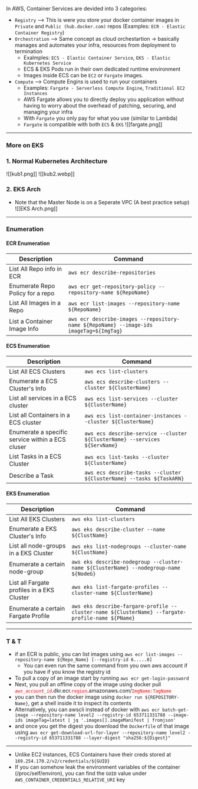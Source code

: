 In AWS, Container Services are devided into 3 categories:

- `Registry` --> This is were you store your docker container images in `Private` and `Public (hub.docker.com)` repos (Examples: `ECR - Elastic Container Registry`)
- `Orchestration` --> Same concept as cloud orchestartion -> basically manages and automates your infra, resources from deployment to termination
	- Exalmples: `ECS - Elastic Container Service`, `EKS - Elastic Kubernetes Service`
	- ECS & EKS Pods run in their own dedicated runtime environment
	- Images inside ECS can be `EC2` or `Fargate` images.
- `Compute` --> Compute Engins is used to run your containers
	- Examples: `Fargate - Serverless Compute Engine`, `Traditional EC2 Instances`
	- AWS Fargate allows you to directly deploy you application without having to worry about the overhead of patching, securing, and managing your infra
	- With `Fargate` you only pay for what you use (similar to Lambda)
	- `Fargate` is compatible with both `ECS` & `EKS` 
![[fargate.png]]

---
### More on EKS

### 1. Normal Kubernetes Architecture

![[kub1.png]]
![[kub2.webp]]

### 2. EKS Arch

- Note that the Master Node is on a Seperate VPC (A best practice setup)
![[EKS Arch.png]]
---
### Enumeration
#### ECR Enumeration

| **Description** | **Command** |
|--- | --- |
| List All Repo info in ECR | `aws ecr describe-repositories` |
| Enumerate Repo Policy for a repo | `aws ecr get-repository-policy --repository-name ${RepoName}` |
| List All Images in a Repo | `aws ecr list-images --repository-name ${RepoName}` |
| List a Container Image Info | `aws ecr describe-images --repository-name ${RepoName} --image-ids imageTag=${ImgTag}` |


#### ECS Enumeration

| **Description** | **Command** |
|--- | --- |
| List All ECS Clusters | `aws ecs list-clusters` |
| Enumerate a ECS Cluster's Info | `aws ecs describe-clusters --cluster ${ClusterName}` |
| List all services in a ECS cluster | `aws ecs list-services --cluster ${ClusterName}` |
| List all Containers in a ECS cluster | `aws ecs list-container-instances --cluster ${ClusterName}` |
| Enumerate a specific service within a ECS cluser | `aws ecs describe-service --cluster ${ClusterName} --services ${ServName}` |
| List Tasks in a ECS Cluster | `aws ecs list-tasks --cluster ${ClusterName}` |
| Describe a Task | `aws ecs describe-tasks --cluster ${ClusterName} --tasks ${TaskARN}` |

#### EKS Enumeration

| **Description** | **Command** |
|--- | --- |
| List All EKS Clusters | `aws eks list-clusters` |
| Enumerate a EKS Cluster's Info | `aws eks describe-cluster --name ${ClustName}` |
| List all node-groups in a EKS Cluster | `aws eks list-nodegroups --cluster-name ${ClustName}` |
| Enumerate a certain node-group | `aws eks describe-nodegroup --cluster-name ${ClusterName} --nodegroup-name ${NodeG}` |
| List all Fargate profiles in a EKS Cluster | `aws eks list-fargate-profiles --cluster-name ${ClusterName}` |
| Enumerate a certain Fargate Profile | `aws eks describe-fargare-profile --cluster-name ${ClusterName} --fargate-profile-name ${PName}` |

---

### T & T

- if an ECR is public, you can list images using `aws ecr list-images --repository-name ${Repo_Name} [--registry-id 6.....8]`
	- You can even run the same command from you own aws account if you have if you know the registry id
- To pull a copy of an image start by running `aws ecr get-login-password` 
- Next, you pull an offline copy of the image using docker pull <i><code style="color:red">aws_account_id</code></i>.dkr.ecr.<code style="color:red">region</code>.amazonaws.com/<code style="color:red">ImgName:TagName</code>
- you can then run the docker image using `docker run ${REPOSITORY-Name}`, get a shell inside it to inspect its contents
- Alternatively, you can awscli instead of docker with `aws ecr batch-get-image --repository-name level2 --registry-id 653711331788 --image-ids imageTag=latest | jq '.images[].imageManifest | fromjson'`
- and once you get the digest you download the `Dockerfile` of that image using `aws ecr get-download-url-for-layer --repository-name level2 --registry-id 653711331788 --layer-digest "sha256:${Digest}"`
---
- Unlike EC2 instances, ECS Containers have their creds stored at `169.254.170.2/v2/credentials/${GUID}`
- If you can somehow leak the environment variables of the container (/proc/self/environ), you can find the `GUID` value under `AWS_CONTAINER_CREDENTIALS_RELATIVE_URI` key